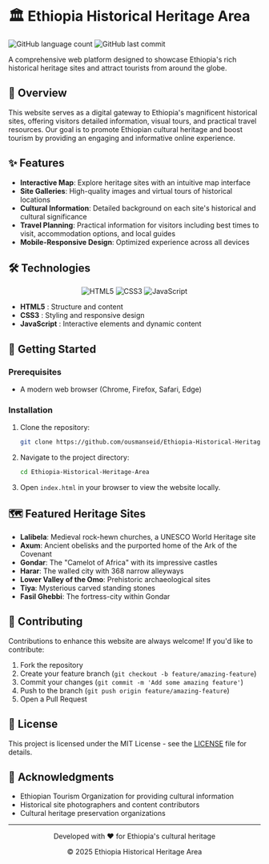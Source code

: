 # 🏛️ Ethiopia Historical Heritage Area

![GitHub language count](https://img.shields.io/github/languages/count/ousmanseid/Ethiopia-Historical-Heritage-Area)
![GitHub last commit](https://img.shields.io/github/last-commit/ousmanseid/Ethiopia-Historical-Heritage-Area)

A comprehensive web platform designed to showcase Ethiopia's rich historical heritage sites and attract tourists from around the globe.

## 📜 Overview

This website serves as a digital gateway to Ethiopia's magnificent historical sites, offering visitors detailed information, visual tours, and practical travel resources. Our goal is to promote Ethiopian cultural heritage and boost tourism by providing an engaging and informative online experience.

## ✨ Features

- **Interactive Map**: Explore heritage sites with an intuitive map interface
- **Site Galleries**: High-quality images and virtual tours of historical locations
- **Cultural Information**: Detailed background on each site's historical and cultural significance
- **Travel Planning**: Practical information for visitors including best times to visit, accommodation options, and local guides
- **Mobile-Responsive Design**: Optimized experience across all devices

## 🛠️ Technologies

<div align="center">
  <img src="https://img.shields.io/badge/HTML5-E34F26?style=for-the-badge&logo=html5&logoColor=white" alt="HTML5" />
  <img src="https://img.shields.io/badge/CSS3-1572B6?style=for-the-badge&logo=css3&logoColor=white" alt="CSS3" />
  <img src="https://img.shields.io/badge/JavaScript-F7DF1E?style=for-the-badge&logo=javascript&logoColor=black" alt="JavaScript" />
</div>

- **HTML5** : Structure and content
- **CSS3** : Styling and responsive design
- **JavaScript** : Interactive elements and dynamic content

## 🚀 Getting Started

### Prerequisites

- A modern web browser (Chrome, Firefox, Safari, Edge)

### Installation

1. Clone the repository:
   ```bash
   git clone https://github.com/ousmanseid/Ethiopia-Historical-Heritage-Area.git
   ```

2. Navigate to the project directory:
   ```bash
   cd Ethiopia-Historical-Heritage-Area
   ```

3. Open `index.html` in your browser to view the website locally.

## 🗺️ Featured Heritage Sites

- **Lalibela**: Medieval rock-hewn churches, a UNESCO World Heritage site
- **Axum**: Ancient obelisks and the purported home of the Ark of the Covenant
- **Gondar**: The "Camelot of Africa" with its impressive castles
- **Harar**: The walled city with 368 narrow alleyways
- **Lower Valley of the Omo**: Prehistoric archaeological sites
- **Tiya**: Mysterious carved standing stones
- **Fasil Ghebbi**: The fortress-city within Gondar

## 👥 Contributing

Contributions to enhance this website are always welcome! If you'd like to contribute:

1. Fork the repository
2. Create your feature branch (`git checkout -b feature/amazing-feature`)
3. Commit your changes (`git commit -m 'Add some amazing feature'`)
4. Push to the branch (`git push origin feature/amazing-feature`)
5. Open a Pull Request

## 📄 License

This project is licensed under the MIT License - see the [LICENSE](LICENSE) file for details.

## 👏 Acknowledgments

- Ethiopian Tourism Organization for providing cultural information
- Historical site photographers and content contributors
- Cultural heritage preservation organizations

---

<div align="center">
  <p>Developed with ❤️ for Ethiopia's cultural heritage</p>
  <p>© 2025 Ethiopia Historical Heritage Area</p>
</div>
